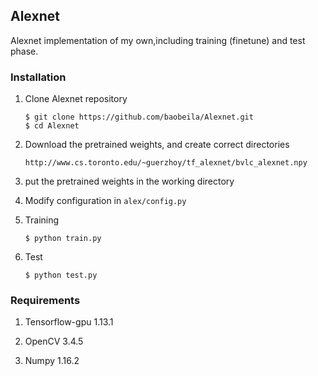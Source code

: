 
 ## Alexnet

Alexnet implementation of my own,including training (finetune) and test phase.

### Installation

1. Clone Alexnet repository
	```Shell
	$ git clone https://github.com/baobeila/Alexnet.git
    $ cd Alexnet
	```

2. Download the pretrained weights, and create correct directories
	```Shell
	http://www.cs.toronto.edu/~guerzhoy/tf_alexnet/bvlc_alexnet.npy
	```

3. put the pretrained weights in the working directory


4. Modify configuration in `alex/config.py`

5. Training
	```Shell
	$ python train.py
	```

6. Test
	```Shell
	$ python test.py
	```

### Requirements
1. Tensorflow-gpu 1.13.1

2. OpenCV 3.4.5

3. Numpy 1.16.2
